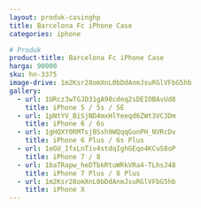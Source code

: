 ```yaml
---
layout: produk-casinghp
title: Barcelona Fc iPhone Case
categories: iphone

# Produk
product-title: Barcelona Fc iPhone Case
harga: 90000
sku: hn-3375
image-drive: 1m2Ksr28omXnL0bDdAnmJsuRGlVFbG5hb
gallery:
  - url: 1URcz3wTGJD31gA98cdeq2sDEIOBAvUd8
    title: iPhone 5 / 5s / SE
  - url: 1pNtYV_BiSjND4mxHlYeeqd6ZWt3VC3Dm
    title: iPhone 6 / 6s
  - url: 1gHQXY0RMTsjBSsh9WQqqGunPH_NVRcDv
    title: iPhone 6 Plus / 6s Plus
  - url: 1eGU_IfxLnTiv4stdqIghGEqo4KCuS8oP
    title: iPhone 7 / 8
  - url: 1baTRapw_heDTbkRtuWRkVRa4-TLhsJ48
    title: iPhone 7 Plus / 8 Plus
  - url: 1m2Ksr28omXnL0bDdAnmJsuRGlVFbG5hb
    title: iPhone X
---
```


